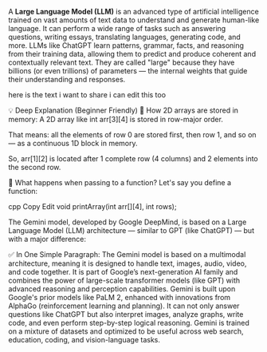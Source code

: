 A **Large Language Model (LLM)** is an advanced type of artificial intelligence trained on vast amounts of text data to understand and generate human-like language. It can perform a wide range of tasks such as answering questions, writing essays, translating languages, generating code, and more. LLMs like ChatGPT learn patterns, grammar, facts, and reasoning from their training data, allowing them to predict and produce coherent and contextually relevant text. They are called "large" because they have billions (or even trillions) of parameters — the internal weights that guide their understanding and responses.

here is the text i want to share
i can edit this too

💡 Deep Explanation (Beginner Friendly)
🔸 How 2D arrays are stored in memory:
A 2D array like int arr[3][4] is stored in row-major order.

That means: all the elements of row 0 are stored first, then row 1, and so on — as a continuous 1D block in memory.

So, arr[1][2] is located after 1 complete row (4 columns) and 2 elements into the second row.

🔸 What happens when passing to a function?
Let's say you define a function:

cpp
Copy
Edit
void printArray(int arr[][4], int rows);

The Gemini model, developed by Google DeepMind, is based on a Large Language Model (LLM) architecture — similar to GPT (like ChatGPT) — but with a major difference:

✅ In One Simple Paragraph:
The Gemini model is based on a multimodal architecture, meaning it is designed to handle text, images, audio, video, and code together. It is part of Google’s next-generation AI family and combines the power of large-scale transformer models (like GPT) with advanced reasoning and perception capabilities. Gemini is built upon Google's prior models like PaLM 2, enhanced with innovations from AlphaGo (reinforcement learning and planning). It can not only answer questions like ChatGPT but also interpret images, analyze graphs, write code, and even perform step-by-step logical reasoning. Gemini is trained on a mixture of datasets and optimized to be useful across web search, education, coding, and vision-language tasks.




